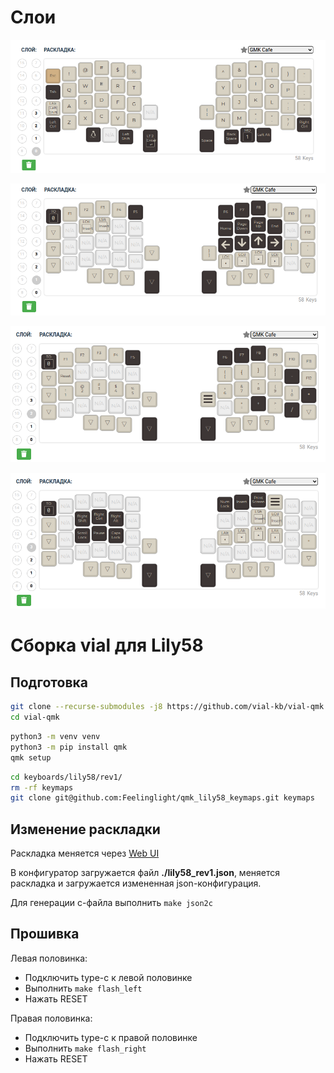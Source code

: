 # Слои

![](./images/0.png)

![](./images/1.png)

![](./images/2.png)

![](./images/3.png)

# Сборка vial для Lily58

## Подготовка

```bash
git clone --recurse-submodules -j8 https://github.com/vial-kb/vial-qmk
cd vial-qmk
```

```bash
python3 -m venv venv
python3 -m pip install qmk
qmk setup
```

```bash
cd keyboards/lily58/rev1/
rm -rf keymaps
git clone git@github.com:Feelinglight/qmk_lily58_keymaps.git keymaps
```

## Изменение раскладки

Раскладка меняется через [Web UI](https://config.qmk.fm/#/lily58/rev1/LAYOUT)

В конфигуратор загружается файл **./lily58_rev1.json**, меняется раскладка и загружается
измененная json-конфигурация.

Для генерации c-файла выполнить ``make json2c``


## Прошивка

Левая половинка:

- Подключить type-c к левой половинке
- Выполнить ``make flash_left``
- Нажать RESET

Правая половинка:

- Подключить type-c к правой половинке
- Выполнить ``make flash_right``
- Нажать RESET



